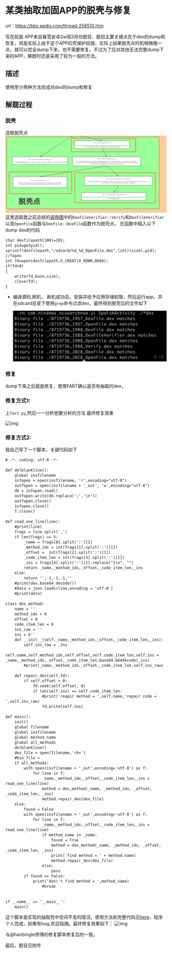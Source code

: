 # 某类抽取加固APP的脱壳与修复

url：https://bbs.pediy.com/thread-258510.htm

写在前面
APP来自看雪安卓2w班3月份题目，题目主要关键点在于dex的dump和恢复，但是实际上由于这个APP的壳保护较弱，实际上如果脱壳点时机稍微晚一点，就可以完全dump下来，也不需要修复。不过为了应对其他无法完整dump下来的APP，解题时还是采用了较为一般的方法。

## 描述

使用至少两种方法完成对dex的dump和修复

## 解题过程

### 脱壳

选取脱壳点
![img](images/715334_H32DFWDW5R9YM58.jpg)
这里选取我之前总结的[调用图](https://bbs.pediy.com/thread-258243.htm)中的`DexFileVerifier::Verify`和`DexFileVerifier`以及`OpenFile`函数与`DexFile::DexFile`函数作为脱壳点，
在函数中插入以下dump dex的代码

```
char dexfilepath[100]={0};
int pid=getpid();
sprintf(dexfilepath,"/sdcard/%d_%d_OpenFile.dex",(int)(size),pid);
//fopen
int fd=open(dexfilepath,O_CREAT|O_RDWR,0666);
if(fd>0)
{
    write(fd,base,size);
    close(fd);
}
```

- 编译源码,刷机，
  刷机成功后，安装并给予应用存储权限，然后运行app，并在sdcard目录下使用`grep`命令过滤dex，最终得到脱壳后的文件如下

  ![img](images/715334_T55YKD54W32Y4NG.jpg)

### 修复

dump下来之后就是修复，使用FART确认是否有抽取的dex，

### 修复方式1:

上`fart.py`,然后一一分析想要分析的方法
最终修复效果

![img](https://bbs.pediy.com/upload/attach/202003/715334_45UGC6QEBCXARXH.jpg)

### 修复方式2:

我自己写了一个脚本，关键代码如下

```
# -*- coding: utf-8 -*-
 
def delblankline():
    global insfilename
    infopen = open(insfilename, 'r',encoding="utf-8")
    outfopen = open(insfilename + '_out', 'w',encoding="utf-8")
    db = infopen.read()
    outfopen.write(db.replace(';','\n'))
    outfopen.close()
    infopen.close()
    f.close()
 
def read_one_line(line):
    #print(line)
    frags = line.split(',')
    if len(frags) == 5:
        _name = frags[0].split(':')[1]
        _method_idx = int(frags[1].split(':')[1])
        _offset =  int(frags[2].split(':')[1])
        _code_item_len = int(frags[3].split(':')[1])
        _ins = frags[4].split(':')[1].replace("}\n", "")
        return _name,_method_idx,_offset,_code_item_len,_ins
    else:
        return '',-1,-1,-1,''  
    #print(dex.base64_decode())
    #data = json.loads(line,encoding = 'utf-8')
    #print(data)
 
class dex_method:
    name = ''
    method_idx = 0
    offset = 0
    code_item_len = 0
    ins_raw = ''
    ins = b''
    def __init__(self,_name,_method_idx,_offset,_code_item_len,_ins):
        self.ins_raw = _ins
        self.name,self.method_idx,self.offset,self.code_item_len,self.ins = _name,_method_idx,_offset,_code_item_len,base64.b64decode(_ins)
        #print(_name,_method_idx,_offset,_code_item_len,self.ins_raw)
 
    def repair_dex(self,fd):
        if self.offset > 0:
            fd.seek(self.offset, 0)
            if len(self.ins) == self.code_item_len:
                #print('reapir method = ',self.name,'repair code = ',self.ins_raw)
                fd.write(self.ins) 
 
def main():
    init()
    global filename
    global insfilename
    global method_name
    global all_methods
    delblankline()
    dex_file = open(filename,'rb+')        
    #bin_file =
    if all_methods:
        with open(insfilename + '_out',encoding='utf-8') as f:
            for line in f:
                _name,_method_idx,_offset,_code_item_len,_ins = read_one_line(line)
                method = dex_method(_name, _method_idx, _offset, _code_item_len, _ins)
                method.repair_dex(dex_file)
    else:
        found = False
        with open(insfilename + '_out',encoding='utf-8') as f:
            for line in f:
                _name,_method_idx,_offset,_code_item_len,_ins = read_one_line(line)
                if method_name in _name:
                    found = True
                    method = dex_method(_name, _method_idx, _offset, _code_item_len, _ins)
                    print('find method = ' + method.name)
                    method.repair_dex(dex_file)
                else:
                    pass
        if found == False:
            print('don\'t find method = ',method_name)     
                #break
 
 
if __name__ == '__main__':
    main()
```

这个脚本是实现的抽取壳中空间不变的情况，使用方法和完整代码见[here](https://github.com/Simp1er/FartRepair)，程序个人完成，如果有bug,欢迎指摘。最终修复效果如下：
![img](https://bbs.pediy.com/upload/attach/202003/715334_KYBURFTAKC8H9UB.jpg)

 

与@hanbingle师傅的修复脚本修复后的一致。

 

最后，题目见附件
